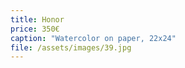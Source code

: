 ```yaml
---
title: Honor
price: 350€
caption: "Watercolor on paper, 22x24"  
file: /assets/images/39.jpg
---
```

